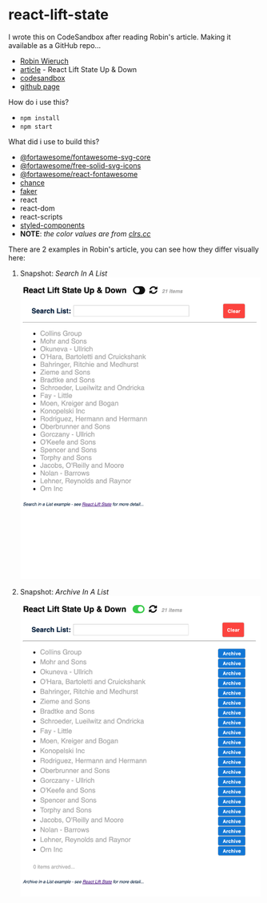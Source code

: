 # react-lift-state

I wrote this on CodeSandbox after reading Robin's article.  Making it available as a GitHub repo...

- [Robin Wieruch][rw-about]
- [article][rw-article] - React Lift State Up & Down
- [codesandbox][code-sandbox]
- [github page][github-page]

How do i use this?

- `npm install`
- `npm start`

What did i use to build this?

- [@fortawesome/fontawesome-svg-core][fa-core]
- [@fortawesome/free-solid-svg-icons][fa-solid]
- [@fortawesome/react-fontawesome][fa-react]
- [chance][chance-js]
- [faker][faker-js]
- react
- react-dom
- react-scripts
- [styled-components][styled-eh]
- **NOTE**:  _the color values are from [clrs.cc][clrs-cc]_
    
There are 2 examples in Robin's article, you can see how they differ visually here:

1. Snapshot:  _Search In A List_
![search][img-search]

2. Snapshot:  _Archive In A List_
![archive][img-archive]








[img-archive]: images/ArchiveInList.png
[img-search]: images/SearchInList.png
[rw-about]: https://www.robinwieruch.de/about/
[rw-article]: https://www.robinwieruch.de/react-lift-state/
[code-sandbox]: https://codesandbox.io/s/react-lift-state-up-down-7g7ym
[github-page]: https://eswat2.github.io/react-lift-state/

[chance-js]: https://chancejs.com/
[faker-js]: https://github.com/marak/Faker.js/
[fa-core]: https://fontawesome.com/how-to-use/on-the-web/advanced/svg-javascript-core
[fa-solid]: https://www.npmjs.com/package/@fortawesome/free-solid-svg-icons
[fa-react]: https://github.com/FortAwesome/react-fontawesome
[styled-eh]: https://www.styled-components.com/
[clrs-cc]: https://clrs.cc/
